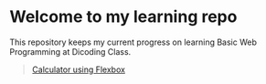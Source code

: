 # Welcome to my learning repo  

This repository keeps my current progress on learning Basic Web Programming at Dicoding Class. 

>[Calculator using Flexbox](https://htmlpreview.github.io/?https://github.com/shandraspertiwi/calculator/blob/master/index.html)
